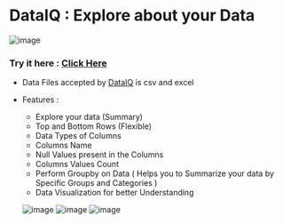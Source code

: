 # DataIQ : Explore about your Data

![image](https://github.com/user-attachments/assets/327e4b8f-2cc8-403b-a5d3-3e4ba675034b)


### Try it here : [Click Here](https://dataiq.streamlit.app/)

- Data Files accepted by [DataIQ](https://dataiq.streamlit.app/) is csv and excel

- Features :
  -   Explore your data (Summary)
  -   Top and Bottom Rows (Flexible)
  -   Data Types of Columns
  -   Columns Name
  -   Null Values present in the Columns
  -   Columns Values Count 
  -   Perform Groupby on Data ( Helps you to Summarize your data by Specific Groups and Categories )
  -   Data Visualization for better Understanding

    ![image](https://github.com/user-attachments/assets/1b7b0b1d-7ee8-4672-b11a-ff0f1f222a82)
  ![image](https://github.com/user-attachments/assets/504e590f-25ee-45b1-9d3d-fcdaed8524b9)
  ![image](https://github.com/user-attachments/assets/586171ba-98d6-4075-922a-18a6becd4022)



